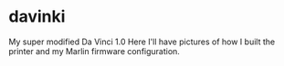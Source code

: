# davinki
My super modified Da Vinci 1.0 
Here I'll have pictures of how I built the printer and my Marlin firmware configuration. 
